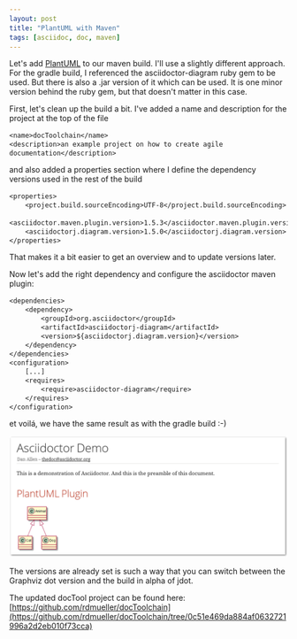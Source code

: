```yaml
---
layout: post
title: "PlantUML with Maven"
tags: [asciidoc, doc, maven]
---
```


Let's add [PlantUML](https://plantuml.com) to our maven build. I'll use a slightly different approach. For the gradle build, I referenced the asciidoctor-diagram ruby gem to be used. But there is also a .jar version of it which can be used. It is one minor version behind the ruby gem, but that doesn't matter in this case.

First, let's clean up the build a bit. I've added a name and description for the project at the top of the file

    <name>docToolchain</name>
    <description>an example project on how to create agile documentation</description>

and also added a properties section where I define the dependency versions used in the rest of the build

    <properties>
        <project.build.sourceEncoding>UTF-8</project.build.sourceEncoding>
        <asciidoctor.maven.plugin.version>1.5.3</asciidoctor.maven.plugin.version>
        <asciidoctorj.diagram.version>1.5.0</asciidoctorj.diagram.version>
    </properties>

That makes it a bit easier to get an overview and to update versions later.

Now let's add the right dependency and configure the asciidoctor maven plugin:

    <dependencies>
        <dependency>
            <groupId>org.asciidoctor</groupId>
            <artifactId>asciidoctorj-diagram</artifactId>
            <version>${asciidoctorj.diagram.version}</version>
        </dependency>
    </dependencies>
    <configuration>
        [...]
        <requires>
            <require>asciidoctor-diagram</require>
        </requires>
    </configuration>

et voilá, we have the same result as with the gradle build :-)

<div> <img src="../images/renderedPlantUml.png" style="max-width: 100%" /> </div>

The versions are already set is such a way that you can switch between the Graphviz dot version and the build in alpha of jdot.

The updated docTool project can be found here:  [https://github.com/rdmueller/docToolchain](https://github.com/rdmueller/docToolchain/tree/0c51e469da884af0632721996a2d2eb010f73cca)
